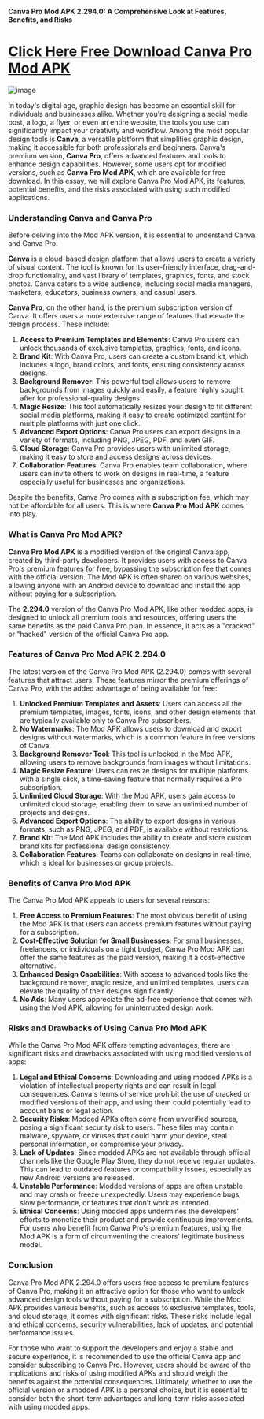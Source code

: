 **Canva Pro Mod APK 2.294.0: A Comprehensive Look at Features, Benefits, and Risks**

# [Click Here Free Download Canva Pro Mod APK](https://canva-premium.modfyp.com/)

![image](https://github.com/user-attachments/assets/143522ac-8d51-40c8-87bc-fc463fb62498)

In today's digital age, graphic design has become an essential skill for individuals and businesses alike. Whether you're designing a social media post, a logo, a flyer, or even an entire website, the tools you use can significantly impact your creativity and workflow. Among the most popular design tools is **Canva**, a versatile platform that simplifies graphic design, making it accessible for both professionals and beginners. Canva's premium version, **Canva Pro**, offers advanced features and tools to enhance design capabilities. However, some users opt for modified versions, such as **Canva Pro Mod APK**, which are available for free download. In this essay, we will explore Canva Pro Mod APK, its features, potential benefits, and the risks associated with using such modified applications.

### Understanding Canva and Canva Pro

Before delving into the Mod APK version, it is essential to understand Canva and Canva Pro.

**Canva** is a cloud-based design platform that allows users to create a variety of visual content. The tool is known for its user-friendly interface, drag-and-drop functionality, and vast library of templates, graphics, fonts, and stock photos. Canva caters to a wide audience, including social media managers, marketers, educators, business owners, and casual users.

**Canva Pro**, on the other hand, is the premium subscription version of Canva. It offers users a more extensive range of features that elevate the design process. These include:

1. **Access to Premium Templates and Elements**: Canva Pro users can unlock thousands of exclusive templates, graphics, fonts, and icons.
2. **Brand Kit**: With Canva Pro, users can create a custom brand kit, which includes a logo, brand colors, and fonts, ensuring consistency across designs.
3. **Background Remover**: This powerful tool allows users to remove backgrounds from images quickly and easily, a feature highly sought after for professional-quality designs.
4. **Magic Resize**: This tool automatically resizes your design to fit different social media platforms, making it easy to create optimized content for multiple platforms with just one click.
5. **Advanced Export Options**: Canva Pro users can export designs in a variety of formats, including PNG, JPEG, PDF, and even GIF.
6. **Cloud Storage**: Canva Pro provides users with unlimited storage, making it easy to store and access designs across devices.
7. **Collaboration Features**: Canva Pro enables team collaboration, where users can invite others to work on designs in real-time, a feature especially useful for businesses and organizations.

Despite the benefits, Canva Pro comes with a subscription fee, which may not be affordable for all users. This is where **Canva Pro Mod APK** comes into play.

### What is Canva Pro Mod APK?

**Canva Pro Mod APK** is a modified version of the original Canva app, created by third-party developers. It provides users with access to Canva Pro's premium features for free, bypassing the subscription fee that comes with the official version. The Mod APK is often shared on various websites, allowing anyone with an Android device to download and install the app without paying for a subscription.

The **2.294.0** version of the Canva Pro Mod APK, like other modded apps, is designed to unlock all premium tools and resources, offering users the same benefits as the paid Canva Pro plan. In essence, it acts as a "cracked" or "hacked" version of the official Canva Pro app.

### Features of Canva Pro Mod APK 2.294.0

The latest version of the Canva Pro Mod APK (2.294.0) comes with several features that attract users. These features mirror the premium offerings of Canva Pro, with the added advantage of being available for free:

1. **Unlocked Premium Templates and Assets**: Users can access all the premium templates, images, fonts, icons, and other design elements that are typically available only to Canva Pro subscribers.
2. **No Watermarks**: The Mod APK allows users to download and export designs without watermarks, which is a common feature in free versions of Canva.
3. **Background Remover Tool**: This tool is unlocked in the Mod APK, allowing users to remove backgrounds from images without limitations.
4. **Magic Resize Feature**: Users can resize designs for multiple platforms with a single click, a time-saving feature that normally requires a Pro subscription.
5. **Unlimited Cloud Storage**: With the Mod APK, users gain access to unlimited cloud storage, enabling them to save an unlimited number of projects and designs.
6. **Advanced Export Options**: The ability to export designs in various formats, such as PNG, JPEG, and PDF, is available without restrictions.
7. **Brand Kit**: The Mod APK includes the ability to create and store custom brand kits for professional design consistency.
8. **Collaboration Features**: Teams can collaborate on designs in real-time, which is ideal for businesses or group projects.

### Benefits of Canva Pro Mod APK

The Canva Pro Mod APK appeals to users for several reasons:

1. **Free Access to Premium Features**: The most obvious benefit of using the Mod APK is that users can access premium features without paying for a subscription.
2. **Cost-Effective Solution for Small Businesses**: For small businesses, freelancers, or individuals on a tight budget, Canva Pro Mod APK can offer the same features as the paid version, making it a cost-effective alternative.
3. **Enhanced Design Capabilities**: With access to advanced tools like the background remover, magic resize, and unlimited templates, users can elevate the quality of their designs significantly.
4. **No Ads**: Many users appreciate the ad-free experience that comes with using the Mod APK, allowing for uninterrupted design work.

### Risks and Drawbacks of Using Canva Pro Mod APK

While the Canva Pro Mod APK offers tempting advantages, there are significant risks and drawbacks associated with using modified versions of apps:

1. **Legal and Ethical Concerns**: Downloading and using modded APKs is a violation of intellectual property rights and can result in legal consequences. Canva's terms of service prohibit the use of cracked or modified versions of their app, and using them could potentially lead to account bans or legal action.
2. **Security Risks**: Modded APKs often come from unverified sources, posing a significant security risk to users. These files may contain malware, spyware, or viruses that could harm your device, steal personal information, or compromise your privacy.
3. **Lack of Updates**: Since modded APKs are not available through official channels like the Google Play Store, they do not receive regular updates. This can lead to outdated features or compatibility issues, especially as new Android versions are released.
4. **Unstable Performance**: Modded versions of apps are often unstable and may crash or freeze unexpectedly. Users may experience bugs, slow performance, or features that don't work as intended.
5. **Ethical Concerns**: Using modded apps undermines the developers' efforts to monetize their product and provide continuous improvements. For users who benefit from Canva Pro's premium features, using the Mod APK is a form of circumventing the creators' legitimate business model.

### Conclusion

Canva Pro Mod APK 2.294.0 offers users free access to premium features of Canva Pro, making it an attractive option for those who want to unlock advanced design tools without paying for a subscription. While the Mod APK provides various benefits, such as access to exclusive templates, tools, and cloud storage, it comes with significant risks. These risks include legal and ethical concerns, security vulnerabilities, lack of updates, and potential performance issues.

For those who want to support the developers and enjoy a stable and secure experience, it is recommended to use the official Canva app and consider subscribing to Canva Pro. However, users should be aware of the implications and risks of using modified APKs and should weigh the benefits against the potential consequences. Ultimately, whether to use the official version or a modded APK is a personal choice, but it is essential to consider both the short-term advantages and long-term risks associated with using modded apps.
